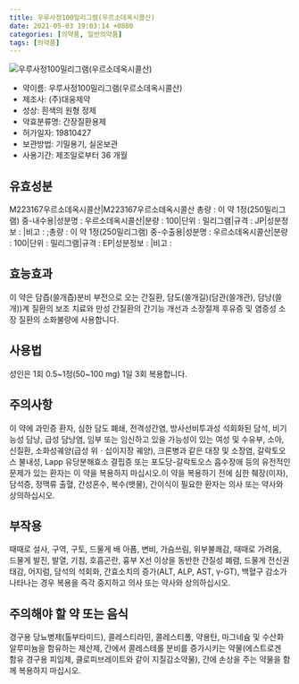 ```yaml
---
title: 우루사정100밀리그램(우르소데옥시콜산)
date: 2021-05-03 19:03:14 +0800
categories: [의약품, 일반의약품]
tags: [의약품]
---
```

![우루사정100밀리그램(우르소데옥시콜산)](https://nedrug.mfds.go.kr/pbp/cmn/itemImageDownload/1NX0PYltLbw)

- 약이름: 우루사정100밀리그램(우르소데옥시콜산)
- 제조사: (주)대웅제약
- 성상: 흰색의 원형 정제
- 약효분류명: 간장질환용제
- 허가일자: 19810427
- 보관방법: 기밀용기, 실온보관
- 사용기간: 제조일로부터 36 개월
## 유효성분
M223167우르소데옥시콜산|M223167우르소데옥시콜산
총량 : 이 약 1정(250밀리그램) 중-내수용|성분명 : 우르소데옥시콜산|분량 : 100|단위 : 밀리그램|규격 : JP|성분정보 : |비고 : ;총량 : 이 약 1정(250밀리그램) 중-수출용|성분명 : 우르소데옥시콜산|분량 : 100|단위 : 밀리그램|규격 : EP|성분정보 : |비고 :
## 효능효과
이 약은 담즙(쓸개즙)분비 부전으로 오는 간질환, 담도(쓸개길)(담관(쓸개관), 담낭(쓸개))계 질환의 보조 치료와 만성 간질환의 간기능 개선과 소장절제 후유증 및 염증성 소장 질환의 소화불량에 사용합니다.
## 사용법
성인은 1회 0.5~1정(50~100 mg) 1일 3회 복용합니다.
## 주의사항
이 약에 과민증 환자, 심한 담도 폐쇄, 전격성간염, 방사선비투과성 석회화된 담석, 비기능성 담낭, 급성 담낭염, 임부 또는 임신하고 있을 가능성이 있는 여성 및 수유부, 소아, 신질환, 소화성궤양(급성 위ㆍ십이지장 궤양), 크론병과 같은 대장 및 소장염, 갈락토오스 불내성, Lapp 유당분해효소 결핍증 또는 포도당-갈락토오스 흡수장애 등의 유전적인 문제가 있는 환자는 이 약을 복용하지 마십시오.이 약을 복용하기 전에 심한 췌장(이자), 담석증, 정맥류 출혈, 간성혼수, 복수(뱃물), 간이식이 필요한 환자는 의사 또는 약사와 상의하십시오.
## 부작용
때때로 설사, 구역, 구토, 드물게 배 아픔, 변비, 가슴쓰림, 위부불쾌감, 때때로 가려움, 드물게 발진, 발열, 기침, 호흡곤란, 흉부 X선 이상을 동반한 간질성 폐렴, 드물게 전신권태감, 어지럼, 담석의 석회화, 간효소치의 증가(ALT, ALP, AST, γ-GT), 백혈구 감소가 나타나는 경우 복용을 즉각 중지하고 의사 또는 약사와 상의하십시오.
## 주의해야 할 약 또는 음식
경구용 당뇨병제(톨부타미드), 콜레스티라민, 콜레스티폴, 약용탄, 마그네슘 및 수산화알루미늄을 함유하는 제산제, 간에서 콜레스테롤 분비를 증가시키는 약물(에스트로겐 함유 경구용 피임제, 클로피브레이트와 같이 지질감소약물), 간에 손상을 주는 약물을 함께 복용하지 마십시오.
